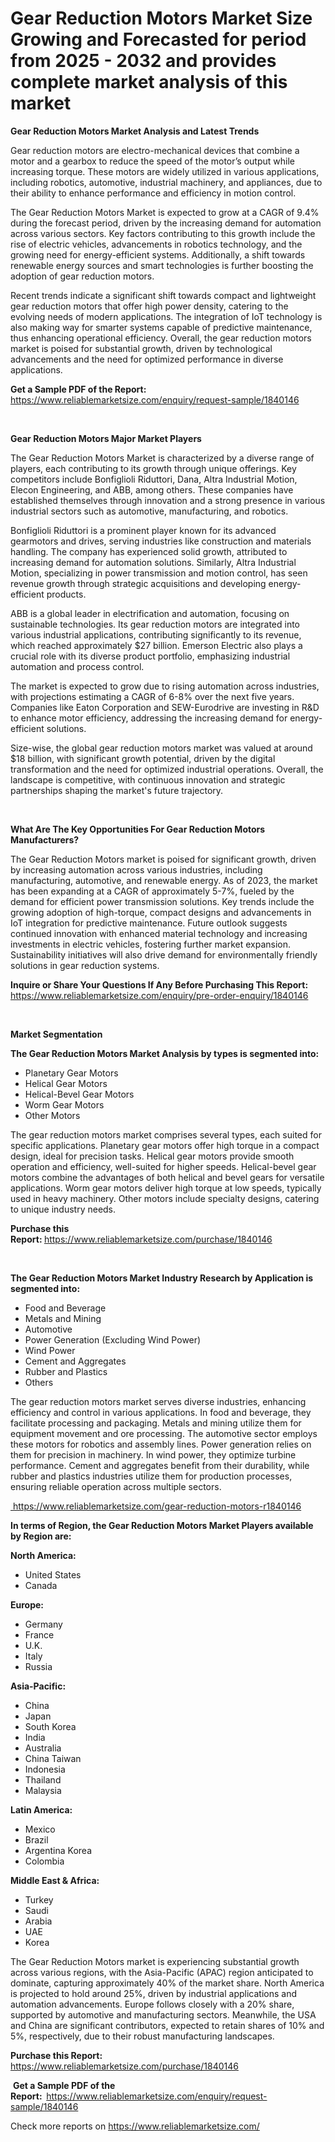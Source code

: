 <p><h1>Gear Reduction Motors Market Size Growing and Forecasted for period from 2025 - 2032 and provides complete market analysis of this market</h1></p><p><strong>Gear Reduction Motors Market Analysis and Latest Trends</strong></p>
<p><p>Gear reduction motors are electro-mechanical devices that combine a motor and a gearbox to reduce the speed of the motor’s output while increasing torque. These motors are widely utilized in various applications, including robotics, automotive, industrial machinery, and appliances, due to their ability to enhance performance and efficiency in motion control.</p><p>The Gear Reduction Motors Market is expected to grow at a CAGR of 9.4% during the forecast period, driven by the increasing demand for automation across various sectors. Key factors contributing to this growth include the rise of electric vehicles, advancements in robotics technology, and the growing need for energy-efficient systems. Additionally, a shift towards renewable energy sources and smart technologies is further boosting the adoption of gear reduction motors.</p><p>Recent trends indicate a significant shift towards compact and lightweight gear reduction motors that offer high power density, catering to the evolving needs of modern applications. The integration of IoT technology is also making way for smarter systems capable of predictive maintenance, thus enhancing operational efficiency. Overall, the gear reduction motors market is poised for substantial growth, driven by technological advancements and the need for optimized performance in diverse applications.</p></p>
<p><strong>Get a Sample PDF of the Report:&nbsp;</strong> <a href="https://www.reliablemarketsize.com/enquiry/request-sample/1840146?utm_campaign=3104&utm_medium=2&utm_source=Github&utm_content=ia&utm_term=11042025&utm_id=gear-reduction-motors">https://www.reliablemarketsize.com/enquiry/request-sample/1840146</a></p>
<p>&nbsp;</p>
<p><strong>Gear Reduction Motors Major Market Players</strong></p>
<p><p>The Gear Reduction Motors Market is characterized by a diverse range of players, each contributing to its growth through unique offerings. Key competitors include Bonfiglioli Riduttori, Dana, Altra Industrial Motion, Elecon Engineering, and ABB, among others. These companies have established themselves through innovation and a strong presence in various industrial sectors such as automotive, manufacturing, and robotics.</p><p>Bonfiglioli Riduttori is a prominent player known for its advanced gearmotors and drives, serving industries like construction and materials handling. The company has experienced solid growth, attributed to increasing demand for automation solutions. Similarly, Altra Industrial Motion, specializing in power transmission and motion control, has seen revenue growth through strategic acquisitions and developing energy-efficient products.</p><p>ABB is a global leader in electrification and automation, focusing on sustainable technologies. Its gear reduction motors are integrated into various industrial applications, contributing significantly to its revenue, which reached approximately $27 billion. Emerson Electric also plays a crucial role with its diverse product portfolio, emphasizing industrial automation and process control.</p><p>The market is expected to grow due to rising automation across industries, with projections estimating a CAGR of 6-8% over the next five years. Companies like Eaton Corporation and SEW-Eurodrive are investing in R&D to enhance motor efficiency, addressing the increasing demand for energy-efficient solutions.</p><p>Size-wise, the global gear reduction motors market was valued at around $18 billion, with significant growth potential, driven by the digital transformation and the need for optimized industrial operations. Overall, the landscape is competitive, with continuous innovation and strategic partnerships shaping the market's future trajectory.</p></p>
<p>&nbsp;</p>
<p><strong>What Are The Key Opportunities For Gear Reduction Motors Manufacturers?</strong></p>
<p><p>The Gear Reduction Motors market is poised for significant growth, driven by increasing automation across various industries, including manufacturing, automotive, and renewable energy. As of 2023, the market has been expanding at a CAGR of approximately 5-7%, fueled by the demand for efficient power transmission solutions. Key trends include the growing adoption of high-torque, compact designs and advancements in IoT integration for predictive maintenance. Future outlook suggests continued innovation with enhanced material technology and increasing investments in electric vehicles, fostering further market expansion. Sustainability initiatives will also drive demand for environmentally friendly solutions in gear reduction systems.</p></p>
<p><strong>Inquire or Share Your Questions If Any Before Purchasing This Report:</strong> <a href="https://www.reliablemarketsize.com/enquiry/pre-order-enquiry/1840146?utm_campaign=3104&utm_medium=2&utm_source=Github&utm_content=ia&utm_term=11042025&utm_id=gear-reduction-motors">https://www.reliablemarketsize.com/enquiry/pre-order-enquiry/1840146</a></p>
<p>&nbsp;</p>
<p><strong>Market Segmentation</strong></p>
<p><strong>The Gear Reduction Motors Market Analysis by types is segmented into:</strong></p>
<p><ul><li>Planetary Gear Motors</li><li>Helical Gear Motors</li><li>Helical-Bevel Gear Motors</li><li>Worm Gear Motors</li><li>Other Motors</li></ul></p>
<p><p>The gear reduction motors market comprises several types, each suited for specific applications. Planetary gear motors offer high torque in a compact design, ideal for precision tasks. Helical gear motors provide smooth operation and efficiency, well-suited for higher speeds. Helical-bevel gear motors combine the advantages of both helical and bevel gears for versatile applications. Worm gear motors deliver high torque at low speeds, typically used in heavy machinery. Other motors include specialty designs, catering to unique industry needs.</p></p>
<p><strong>Purchase this Report:&nbsp;</strong><a href="https://www.reliablemarketsize.com/purchase/1840146?utm_campaign=3104&utm_medium=2&utm_source=Github&utm_content=ia&utm_term=11042025&utm_id=gear-reduction-motors">https://www.reliablemarketsize.com/purchase/1840146</a></p>
<p>&nbsp;</p>
<p><strong>The Gear Reduction Motors Market Industry Research by Application is segmented into:</strong></p>
<p><ul><li>Food and Beverage</li><li>Metals and Mining</li><li>Automotive</li><li>Power Generation (Excluding Wind Power)</li><li>Wind Power</li><li>Cement and Aggregates</li><li>Rubber and Plastics</li><li>Others</li></ul></p>
<p><p>The gear reduction motors market serves diverse industries, enhancing efficiency and control in various applications. In food and beverage, they facilitate processing and packaging. Metals and mining utilize them for equipment movement and ore processing. The automotive sector employs these motors for robotics and assembly lines. Power generation relies on them for precision in machinery. In wind power, they optimize turbine performance. Cement and aggregates benefit from their durability, while rubber and plastics industries utilize them for production processes, ensuring reliable operation across multiple sectors.</p></p>
<p><a href="https://www.reliablemarketsize.com/gear-reduction-motors-r1840146?utm_campaign=3104&utm_medium=2&utm_source=Github&utm_content=ia&utm_term=11042025&utm_id=gear-reduction-motors">&nbsp;https://www.reliablemarketsize.com/gear-reduction-motors-r1840146</a></p>
<p><strong>In terms of Region, the Gear Reduction Motors Market Players available by Region are:</strong></p>
<p>
    <p> <strong> North America: </strong>
        <ul>
            <li>United States</li>
            <li>Canada</li>
        </ul>
        </p> 
    <p> <strong> Europe: </strong>
        <ul>
            <li>Germany</li>
            <li>France</li>
            <li>U.K.</li>
            <li>Italy</li>
            <li>Russia</li>
        </ul>
        </p> 
    <p> <strong> Asia-Pacific: </strong>
        <ul>
            <li>China</li>
            <li>Japan</li>
            <li>South Korea</li>
            <li>India</li>
            <li>Australia</li>
            <li>China Taiwan</li>
            <li>Indonesia</li>
            <li>Thailand</li>
            <li>Malaysia</li>
        </ul>
        </p> 
    <p> <strong> Latin America: </strong>
        <ul>
            <li>Mexico</li>
            <li>Brazil</li>
            <li>Argentina Korea</li>
            <li>Colombia</li>
        </ul>
        </p> 
    <p> <strong> Middle East & Africa: </strong>
        <ul>
            <li>Turkey</li>
            <li>Saudi</li>
            <li>Arabia</li>
            <li>UAE</li>
            <li>Korea</li>
        </ul>
    </p>
    </p>
<p><p>The Gear Reduction Motors market is experiencing substantial growth across various regions, with the Asia-Pacific (APAC) region anticipated to dominate, capturing approximately 40% of the market share. North America is projected to hold around 25%, driven by industrial applications and automation advancements. Europe follows closely with a 20% share, supported by automotive and manufacturing sectors. Meanwhile, the USA and China are significant contributors, expected to retain shares of 10% and 5%, respectively, due to their robust manufacturing landscapes.</p></p>
<p><strong>Purchase this Report: </strong><a href="https://www.reliablemarketsize.com/purchase/1840146?utm_campaign=3104&utm_medium=2&utm_source=Github&utm_content=ia&utm_term=11042025&utm_id=gear-reduction-motors">https://www.reliablemarketsize.com/purchase/1840146</a></p>
<p>&nbsp;<strong>Get a Sample PDF of the Report:&nbsp;&nbsp;</strong><a href="https://www.reliablemarketsize.com/enquiry/request-sample/1840146?utm_campaign=3104&utm_medium=2&utm_source=Github&utm_content=ia&utm_term=11042025&utm_id=gear-reduction-motors">https://www.reliablemarketsize.com/enquiry/request-sample/1840146</a></p>
<p><strong></strong></p>
<p>Check more reports on <a href="https://www.reliablemarketsize.com/?utm_campaign=3104&utm_medium=2&utm_source=Github&utm_content=ia&utm_term=11042025&utm_id=gear-reduction-motors">https://www.reliablemarketsize.com/</a></p>